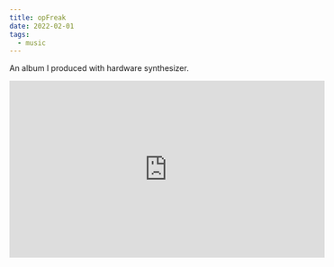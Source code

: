 ```yaml
---
title: opFreak
date: 2022-02-01
tags:
  - music
---
```


An album I produced with hardware synthesizer.

<iframe width="560" height="315" src="https://www.youtube.com/embed/FEbnpCcX2Mc" title="YouTube video player" frameborder="0" allow="accelerometer; autoplay; clipboard-write; encrypted-media; gyroscope; picture-in-picture" allowfullscreen></iframe>
